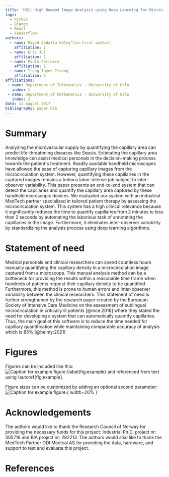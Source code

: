 ```yaml
---
title: 'HDI: High Demand Image Analysis using Deep Learning for Microcirculation Image Analysis'
tags:
  - Python
  - Django
  - React
  - Tensorflow
authors:
  - name: Maged Abdalla Helmy^[co-first author]
    affiliation: 1
  - name: Eric Jul
    affiliation: 1
  - name: Paulo Ferreira
    affiliation: 1
  - name: Trung Tuyen Truong
    affiliation: 2
affiliations:
 - name: Department of Informatics - University of Oslo
   index: 1
 - name: Department of Mathematics - University of Oslo
   index: 2
date: 13 August 2017
bibliography: paper.bib
---
```


# Summary

Analyzing the microvascular supply by quantifying the capillary area can predict life-threatening diseases like Sepsis.
Estimating the capillary area knowledge can assist medical personals in the decision-making process towards the patient's treatment.
Readily available handheld microscopes have allowed the ease of capturing capillary images from the microcirculation system.
However, quantifying these capillaries in the captured images remains a tedious labor-intense job subject to inter-observer variability.
This paper presents an end-to-end system that can detect the capillaries and quantify the capillary area captured by these handheld microscopic devices.
We evaluated our system with an industrial MedTech partner specialized in tailored patient therapy by assessing the microcirculation system.
This system has a high clinical relevance because it significantly reduces the time to quantify capillaries from 2 minutes to less than 2 seconds by automating the laborious task of annotating the capillaries in the image.
Furthermore, it eliminates inter-observer variability by standardizing the analysis process using deep learning algorithms.

# Statement of need

Medical personals and clinical researchers can spend countless hours manually quantifying the capillary density in a microcirculation image captured from a microscope.
This manual analysis method can be a bottleneck for providing the results within a reasonable time frame when hundreds of patients request their capillary density to be quantified. Furthermore, this method is prone to human errors and inter-observer variability between the clinical researchers. This statement of need is further strengthened by the research paper created by the European Society of Intensive Care Medicine on the assessment of sublingual microcirculation in critically ill patients [@ince:2018]  where they stated the need for developing a system that can automatically quantify capillaries. Thus, the main goal of this software is to reduce the time needed for capillary quantification while maintaining comparable accuracy of analysis which is 85% [@helmy:2021] 


# Figures

Figures can be included like this:
![Caption for example figure.\label{fig:example}](figure.png)
and referenced from text using \autoref{fig:example}.

Figure sizes can be customized by adding an optional second parameter:
![Caption for example figure.](figure.png){ width=20% }

# Acknowledgements

The authors would like to thank the Research Council of Norway for providing the necessary funds for this project: Industrial Ph.D. project nr: 305716 and BIA project nr: 282213. The authors would also like to thank the MedTech Partner ODI Medical AS for providing the data, hardware, and support to test and evaluate this project.

# References

